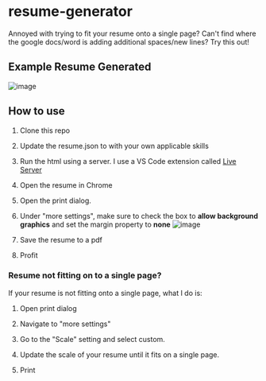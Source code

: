 # resume-generator

Annoyed with trying to fit your resume onto a single page? Can't find where the google docs/word is adding additional spaces/new lines? Try this out! 

## Example Resume Generated
![image](https://github.com/user-attachments/assets/39f6fe89-d53b-4c49-89e5-70292d2c7935)



## How to use

1. Clone this repo

2. Update the resume.json to with your own applicable skills

3. Run the html using a server. I use a VS Code extension called [Live Server](https://marketplace.visualstudio.com/items?itemName=ritwickdey.LiveServer)

4. Open the resume in Chrome

5. Open the print dialog. 

6. Under "more settings", make sure to check the box to **allow background graphics** and set the margin property to **none** ![image](https://github.com/user-attachments/assets/0508f60b-17c3-4dab-abc3-660c8422763e)



7. Save the resume to a pdf

8. Profit


### Resume not fitting on to a single page? 

If your resume is not fitting onto a single page, what I do is: 

1. Open print dialog

2. Navigate to "more settings"

3. Go to the "Scale" setting and select custom. 

4. Update the scale of your resume until it fits on a single page.

5. Print
